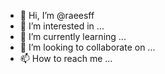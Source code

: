 - 👋 Hi, I’m @raeesff
- 👀 I’m interested in ...
- 🌱 I’m currently learning ...
- 💞️ I’m looking to collaborate on ...
- 📫 How to reach me ...

<!---
raeesff/raeesff is a ✨ special ✨ repository because its `README.md` (this file) appears on your GitHub profile.
You can click the Preview link to take a look at your changes.
--->

